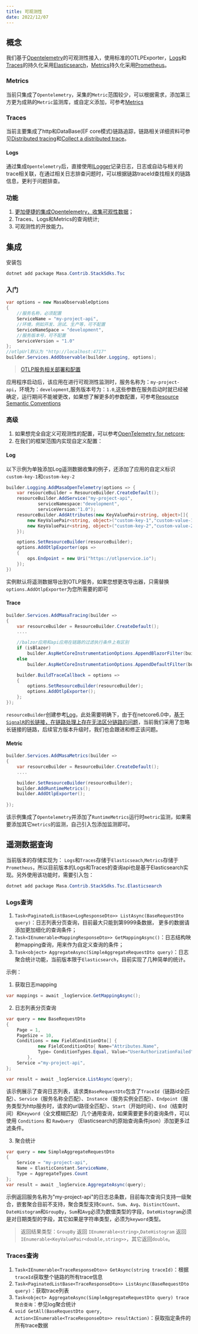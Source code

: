 ```yaml
---
title: 可观测性
date: 2022/12/07
---
```


## 概念

我们基于[Opentelemetry](https://opentelemetry.io/docs/)的可观测性接入，使用标准的OTLPExporter，[Logs](https://opentelemetry.io/docs/concepts/observability-primer/#logs)和[Traces](https://opentelemetry.io/docs/concepts/observability-primer/#distributed-traces)的持久化采用[Elasticsearch](https://www.elastic.co/cn/elasticsearch/)，[Metrics](https://opentelemetry.io/docs/concepts/observability-primer/#reliability--metrics)持久化采用[Prometheus](https://prometheus.io/)。

### Metrics
 当前只集成了`Opentelemetry`，采集的`Metric`范围较少，可以根据需求，添加第三方更为成熟的`Metric`监测库，或自定义添加，可参考[Metrics](https://learn.microsoft.com/en-us/dotnet/core/diagnostics/metrics)

### Traces
当前主要集成了http和DataBase(EF core模式)链路追踪，链路相关详细资料可参见[Distributed tracing](https://learn.microsoft.com/en-us/dotnet/core/diagnostics/distributed-tracing)和[Collect a distributed trace](https://learn.microsoft.com/en-us/dotnet/core/diagnostics/distributed-tracing-collection-walkthroughs?source=recommendations)。

#### Logs
通过集成`Opentelemetry`后，直接使用[ILogger](https://learn.microsoft.com/en-us/dotnet/core/extensions/logging?tabs=command-line)记录日志，日志或自动与相关的trace相关联，在通过相关日志排查问题时，可以根据链路traceId查找相关的链路信息，更利于问题排查。

### 功能

1. [更加便捷的集成Opentelemetry，收集可观性数据](#集成Opentelemetry)；
2. Traces、Logs和Metrics的查询统计;
3. 可观测性的开放能力。

## 集成

安装包

``` C#
dotnet add package Masa.Contrib.StackSdks.Tsc
```

### 入门

``` C#
var options = new MasaObservableOptions
{
    //服务名称，必须配置
    ServiceName = "my-project-api",
    //环境，例如开发、测试、生产等，可不配置
    ServiceNameSpace = "development",
    //服务版本号，可不配置
    ServiceVersion = "1.0"
};
//otlpUrl默认为 "http://localhost:4717"
builder.Services.AddObservable(builder.Logging, options);
```
> [OTLP服务相关部署和配置](https://opentelemetry.io/docs/collector/)

应用程序启动后，该应用在进行可观测性监测时，服务名称为：`my-project-api`，环境为：`development`,服务版本号为：`1.0`,这些参数在服务启动时就已经被确定，运行期间不能被更改，如果想了解更多的参数配置，可参考[Resource Semantic Conventions](https://github.com/open-telemetry/opentelemetry-specification/tree/main/specification/resource/semantic_conventions#service)

### 高级

1. 如果想完全自定义可观测性的配置，可以参考[OpenTelemetry for netcore](https://opentelemetry.io/docs/instrumentation/net/getting-started/);
2. 在我们的框架范围内实现自定义配置：

#### Log

以下示例为单独添加Log遥测数据收集的例子，还添加了应用的自定义标识`custom-key-1`和`custom-key-2`

``` C#
builder.Logging.AddMasaOpenTelemetry(options => {
    var resourceBuilder = ResourceBuilder.CreateDefault();
    resourceBuilder.AddService("my-project-api", 
            serviceNamespace:"development", 
            serviceVersion:"1.0");
    resourceBuilder.AddAttributes(new KeyValuePair<string, object>[]{
        new KeyValuePair<string, object>("custom-key-1","custom-value-1"),
        new KeyValuePair<string, object>("custom-key-2","custom-value-2")
    });

    options.SetResourceBuilder(resourceBuilder);
    options.AddOtlpExporter(ops =>
    {
        ops.Endpoint = new Uri("https://otlpservice.io");
    });            
})
```

实例默认将遥测数据导出到OTLP服务，如果您想更改导出器，只需替换`options.AddOtlpExporter`为您所需要的即可


#### Trace

``` C#
builder.Services.AddMasaTracing(builder =>
{
    var resourceBuilder = ResourceBuilder.CreateDefault();
    ....

    //balzor应用和api应用在链路的过滤执行条件上有区别
    if (isBlazor)
        builder.AspNetCoreInstrumentationOptions.AppendBlazorFilter(builder);
    else
        builder.AspNetCoreInstrumentationOptions.AppendDefaultFilter(builder);

    builder.BuildTraceCallback = options =>
    {
        options.SetResourceBuilder(resourceBuilder);
        options.AddOtlpExporter();
    };
});
```

`resourceBuilder`创建参考[Log](#log)，此处需要明确下，由于在netcore6.0中，[基于`SignalR`的长链接，在链路处理上存在无法区分链路的问题](https://github.com/dotnet/aspnetcore/issues/29846)，当前我们采用了忽略长链接的链路，后续官方版本升级时，我们也会跟进和修正该问题。

#### Metric

``` C#
builder.Services.AddMasaMetrics(builder =>
{
    var resourceBuilder = ResourceBuilder.CreateDefault();
    ....

    builder.SetResourceBuilder(resourceBuilder);    
    builder.AddRuntimeMetrics();
    builder.AddOtlpExporter();
    
});
```

该示例集成了`Opentelemetry`并添加了`RuntimeMetrics`运行时`metric`监测，如果需要添加其它`metrics`的监测，自己引入包添加监测即可。


## 遥测数据查询

当前版本的存储实现为：
`Logs`和`Traces`存储于`Elasticseach`,`Metrics`存储于`Prometheus`，所以目前版本的Logs和Traces的查询api也是基于Elasticsearch实现。另外使用该功能时，需要引入包：

``` C#
dotnet add package Masa.Contrib.StackSdks.Tsc.Elasticsearch
```

### Logs查询

1. `Task<PaginatedListBase<LogResponseDto>> ListAsync(BaseRequestDto query)`：日志列表分页查询，目前最大只能到第9999条数据，
    更多的数据请添加更加细化的查询条件；
2. `Task<IEnumerable<MappingResponseDto>> GetMappingAsync()`：日志结构映射mapping查询，用来作为自定义查询的条件；
3. `Task<object> AggregateAsync(SimpleAggregateRequestDto query)`：日志聚合统计功能，当前版本限于`Elasticsearch`，目前实现了几种简单的统计。


示例：
    
1. 获取日志mapping

``` C#
var mappings = await _logService.GetMappingAsync();
```
        
2. 日志列表分页查询

``` C#
var query = new BaseRequestDto
{
    Page = 1,
    PageSize = 10,
    Conditions = new FieldConditionDto[] {
            new FieldConditionDto{ Name="Attributes.Name",
            Type= ConditionTypes.Equal, Value="UserAuthorizationFailed" }
        },
    Service ="my-project-api",
};

var result = await _logService.ListAsync(query);
```
该示例展示了查询日志列表，请求类`BaseRequestDto`包含了`TraceId`（链路id全匹配）、`Service`（服务名称全匹配）、`Instance`（服务实例全匹配）、`Endpoint`（服务类型为http服务时，请求的url路径全匹配）、`Start`（开始时间）、`End`（结束时间）和`Keyword`（全文模糊匹配）几个通用查询，如果需要更多的查询条件，可以使用 `Conditions` 和 `RawQuery` （Elasticsearch的原始查询条件json）添加更多过滤条件。
    
3. 聚合统计

``` C#
var query = new SimpleAggregateRequestDto
{
    Service = "my-project-api",
    Name = ElasticConstant.ServiceName,
    Type = AggregateTypes.Count
};
var result = await _logService.AggregateAsync(query);
```
示例返回服务名称为"my-project-api"的日志总条数，目前每次查询只支持一级聚合，嵌套聚合目前不支持，聚合类型支持`Count`、`Sum`、`Avg`、`DistinctCount`、`DateHistogram`和`GroupBy`，`Sum`和`Avg`必须为数值类型的字段，`DateHistogram`必须是对日期类型的字段，其它如果是字符串类型，必须为`keyword`类型。

> 返回结果类型：`GroupBy` 返回 `IEnumerable<string>`,`DateHistogram` 返回 `IEnumerable<KeyValuePair<double,string>>`，其它返回`double`。

### Traces查询

1. `Task<IEnumerable<TraceResponseDto>> GetAsync(string traceId)`：根据`traceId`获取整个链路的所有trace信息
2. `Task<PaginatedListBase<TraceResponseDto>> ListAsync(BaseRequestDto query)`：获取trace列表
3. `Task<object> AggregateAsync(SimpleAggregateRequestDto query) trace聚合查询`：参见log聚合统计
4. `void GetAll(BaseRequestDto query, Action<IEnumerable<TraceResponseDto>> resultAction)`：获取指定条件的所有trace数据